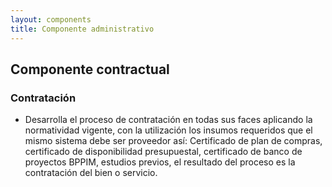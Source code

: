 ```yaml
---
layout: components
title: Componente administrativo
---
```



## Componente contractual

### Contratación

- Desarrolla el proceso de contratación en todas sus faces aplicando la normatividad vigente, con la utilización los insumos requeridos que el mismo sistema debe ser proveedor así: Certificado de plan de compras, certificado de disponibilidad presupuestal, certificado de banco de proyectos BPPIM, estudios previos, el resultado del proceso es la contratación del bien o servicio.
